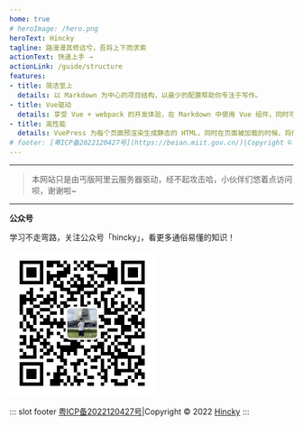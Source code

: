 ```yaml
---
home: true
# heroImage: /hero.png
heroText: Hincky
tagline: 路漫漫其修远兮，吾将上下而求索
actionText: 快速上手 →
actionLink: /guide/structure
features:
- title: 简洁至上
  details: 以 Markdown 为中心的项目结构，以最少的配置帮助你专注于写作。
- title: Vue驱动
  details: 享受 Vue + webpack 的开发体验，在 Markdown 中使用 Vue 组件，同时可以使用 Vue 来开发自定义主题。
- title: 高性能
  details: VuePress 为每个页面预渲染生成静态的 HTML，同时在页面被加载的时候，将作为 SPA 运行。
# footer: [粤ICP备2022120427号](https://beian.miit.gov.cn/)|Copyright © 2022 [Hincky](https://github.com/hincky) 
---
```


---
> 本网站只是由丐版阿里云服务器驱动，经不起攻击哈，小伙伴们悠着点访问呗，谢谢啦~
---

**公众号**

学习不走弯路，关注公众号「hincky」，看更多通俗易懂的知识！

![img](./.vuepress/public/assets/img/hincky-ERcode-28KB.jpg)






::: slot footer
[粤ICP备2022120427号](https://beian.miit.gov.cn/)|Copyright © 2022 [Hincky](https://github.com/hincky) 
:::